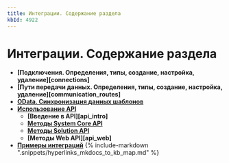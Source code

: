 ```yaml
---
title: Интеграции. Содержание раздела
kbId: 4922
---
```


# Интеграции. Содержание раздела

- **[Подключения. Определения, типы, создание, настройка, удаление][connections]**
- **[Пути передачи данных. Определения, типы, создание, настройка, удаление][communication_routes]**
- [**OData. Синхронизация данных шаблонов**](https://kb.comindware.ru/category\.php\?id=874)
- **[Использование API](https://kb.comindware.ru/category\.php\?id=873)**
    - **[Введение в API][api_intro]**
    - **[Методы System Core API](https://kb.comindware.ru/article.php?id=4862)**
    - **[Методы Solution API](https://kb.comindware.ru/article.php?id=4863)**
    - **[Методы Web API][api_web]**
- **[Примеры интеграций](https://kb.comindware.ru/category\.php\?id=875)**
{% include-markdown ".snippets/hyperlinks_mkdocs_to_kb_map.md" %}
